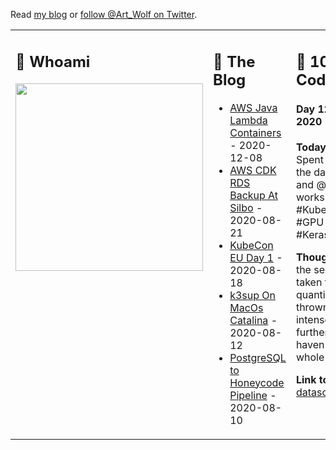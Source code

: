 Read [my blog](https://gizmo.codes/) or [follow @Art_Wolf on Twitter](https://twitter.com/Art_Wolf).

<table>
  <tr>
    <td valign="top" width="33%">
      <h2>👻 Whoami</h2>
      <img src="https://gizmo.codes/images/AWS-Community-Builders/Joined-Community-Builders.png" height="300">
    </td>
    <td valign="top" width="33%">
      <h2>🔭 The Blog</h2>
      <ul>
        <li><a href="https://gizmo.codes/java-lambda-containers/">AWS Java Lambda Containers</a> - 2020-12-08</li>
        <li><a href="https://gizmo.codes/aws-cdk-rds-backup-at-silbo/">AWS CDK RDS Backup At Silbo</a> - 2020-08-21</li>
        <li><a href="https://gizmo.codes/kubecon-eu-day-1/">KubeCon EU Day 1</a> - 2020-08-18</li>
        <li><a href="https://gizmo.codes/k3sup-on-macos-catalina/">k3sup On MacOs Catalina</a> - 2020-08-12</li>
        <li><a href="https://gizmo.codes/postgresql-to-honeycode-pipeline/">PostgreSQL to Honeycode Pipeline</a> - 2020-08-10</li>
      </ul>
    </td>
    <td valign="top" width="34%">
      <h2>💾 100 Days of Code</h2>
      <h4>Day 12: August 22, 2020</h4>
      <p><b>Today's Progress:</b> Spent a large portion of the day in @cfregly and @anbarth's workshop on #Kubeflow + #BERT + #GPU + #TensorFlow + #Keras + #SageMaker!</p>
      <p><b>Thoughts:</b> This was the second time I've taken the course, the quantity of information thrown at you is so intense. Made it a lot further - though still haven't achieved the whole 8 hours.</p>
      <p><b>Link to work:</b> <a href="https://github.com/johncolmdoyle/workshop">datascienceonaws.com</a></p>
    </td>
  </tr>
</table>
